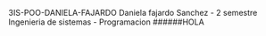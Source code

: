 3IS-POO-DANIELA-FAJARDO
Daniela fajardo Sanchez - 2 semestre Ingenieria de sistemas - Programacion 
######HOLA
